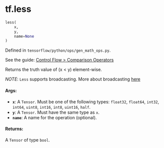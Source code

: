 <div itemscope itemtype="http://developers.google.com/ReferenceObject">
<meta itemprop="name" content="tf.less" />
</div>

# tf.less

``` python
less(
    x,
    y,
    name=None
)
```



Defined in `tensorflow/python/ops/gen_math_ops.py`.

See the guide: [Control Flow > Comparison Operators](../../../api_guides/python/control_flow_ops.md#Comparison_Operators)

Returns the truth value of (x < y) element-wise.

*NOTE*: `Less` supports broadcasting. More about broadcasting
[here](http://docs.scipy.org/doc/numpy/user/basics.broadcasting.html)

#### Args:

* <b>`x`</b>: A `Tensor`. Must be one of the following types: `float32`, `float64`, `int32`, `int64`, `uint8`, `int16`, `int8`, `uint16`, `half`.
* <b>`y`</b>: A `Tensor`. Must have the same type as `x`.
* <b>`name`</b>: A name for the operation (optional).


#### Returns:

  A `Tensor` of type `bool`.
